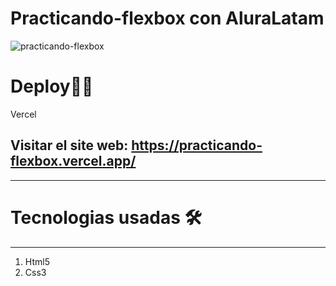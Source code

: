 # Practicando-flexbox con AluraLatam
![practicando-flexbox](https://user-images.githubusercontent.com/76560887/159995287-4602cf5d-b109-49a7-aaed-def1d94cce6b.png)

# Deploy🏽‍🚀
Vercel
## Visitar el site web: https://practicando-flexbox.vercel.app/
***

# Tecnologias usadas 🛠️
***

1. Html5
2. Css3
